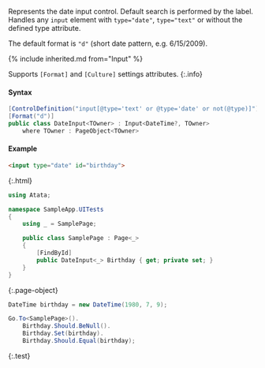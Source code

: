 Represents the date input control.
Default search is performed by the label.
Handles any `input` element with `type="date"`, `type="text"` or without the defined type attribute.

The default format is `"d"` (short date pattern, e.g. 6/15/2009).

{% include inherited.md from="Input" %}

Supports `[Format]` and `[Culture]` settings attributes.
{:.info}

#### Syntax

```cs
[ControlDefinition("input[@type='text' or @type='date' or not(@type)]")]
[Format("d")]
public class DateInput<TOwner> : Input<DateTime?, TOwner>
    where TOwner : PageObject<TOwner>
```

#### Example

```html
<input type="date" id="birthday">
```
{:.html}

```cs
using Atata;

namespace SampleApp.UITests
{
    using _ = SamplePage;

    public class SamplePage : Page<_>
    {
        [FindById]
        public DateInput<_> Birthday { get; private set; }
    }
}
```
{:.page-object}

```cs
DateTime birthday = new DateTime(1980, 7, 9);

Go.To<SamplePage>().
    Birthday.Should.BeNull().
    Birthday.Set(birthday).
    Birthday.Should.Equal(birthday);
```
{:.test}
